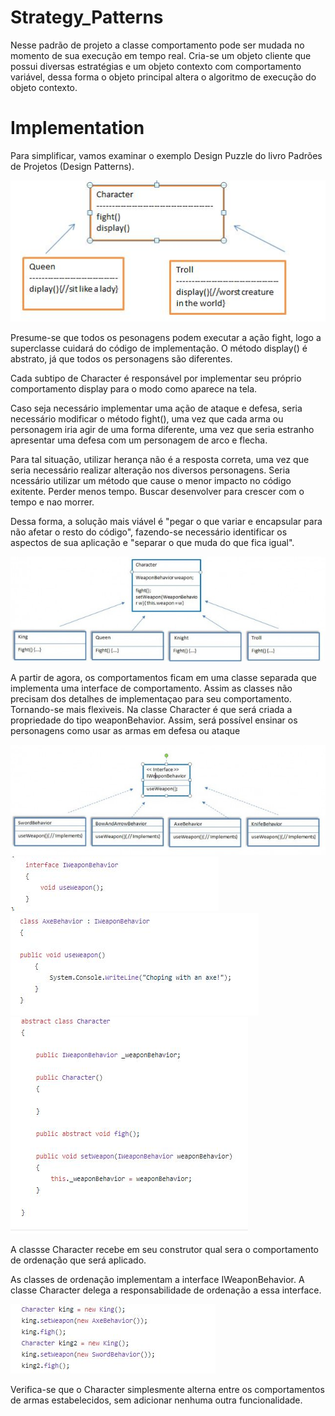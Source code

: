 # Strategy_Patterns

Nesse padrão de projeto a classe comportamento pode ser mudada no momento de sua execução em tempo real.
Cria-se um objeto cliente que possui diversas estratégias e um objeto contexto com comportamento variável, dessa forma o objeto principal altera o algoritmo de execução do objeto contexto.



# Implementation

Para simplificar, vamos examinar o exemplo Design Puzzle do livro Padrões de Projetos (Design Patterns).

<img src="https://raw.githubusercontent.com/RMiike/design-patterns/master/StrategyPatterns/assets/StrategyPatternPic.jpg" >

Presume-se que todos os pesonagens podem executar a ação fight, logo a superclasse cuidará do código de implementação. O método display() é abstrato, já que todos os personagens são diferentes. 


Cada subtipo de Character é responsável por implementar seu próprio comportamento display para o modo como aparece na tela.

Caso seja necessário implementar uma ação de ataque e defesa, seria necessário modificar o método fight(), uma vez que cada arma ou personagem iria agir de uma forma diferente, uma vez que seria estranho apresentar uma defesa com um personagem de arco e flecha.

Para tal situação, utilizar herança não é a resposta correta, uma vez que seria necessário realizar alteração nos diversos personagens.
Seria ncessário utilizar um método que cause o menor impacto no código exitente. Perder menos tempo. Buscar desenvolver para crescer com o tempo e nao morrer.

Dessa forma, a solução mais viável é "pegar o que variar e encapsular para não afetar o resto do código", fazendo-se necessário identificar os aspectos de sua aplicação e "separar o que muda do que fica igual".

<img src="https://raw.githubusercontent.com/RMiike/design-patterns/master/StrategyPatterns/assets/StrategyPatternPic%20(2).jpg" >

A partir de agora, os comportamentos ficam em uma classe separada que implementa uma interface de comportamento. Assim as classes não precisam dos detalhes de implementaçao para seu comportamento. Tornando-se mais flexiveis. 
Na classe Character é que será criada a propriedade do tipo weaponBehavior.
Assim, será possível ensinar os personagens como usar as armas em defesa ou ataque

<img src="https://raw.githubusercontent.com/RMiike/design-patterns/master/StrategyPatterns/assets/StrategyPatternPic%20(1).jpg" >


<img src ="https://raw.githubusercontent.com/RMiike/design-patterns/master/StrategyPatterns/assets/StrategyPatternPic%20(4).JPG" >
<img src ="https://raw.githubusercontent.com/RMiike/design-patterns/master/StrategyPatterns/assets/StrategyPatternPic%20(5).JPG" >
<img src ="https://raw.githubusercontent.com/RMiike/design-patterns/master/StrategyPatterns/assets/StrategyPatternPic%20(3).JPG" >

A classse Character recebe em seu construtor qual sera o comportamento de ordenação que será aplicado.

As classes de ordenação implementam a interface IWeaponBehavior.
A classe Character delega a responsabilidade de ordenação a essa interface.

<img src="https://raw.githubusercontent.com/RMiike/design-patterns/master/StrategyPatterns/assets/StrategyPatternPic%20(6).JPG" >

Verifica-se que o Character simplesmente alterna entre os comportamentos de armas estabelecidos, sem adicionar nenhuma outra funcionalidade.

